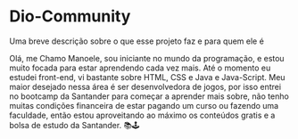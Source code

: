 # Dio-Community
Uma breve descrição sobre o que esse projeto faz e para quem ele é

Olá, me Chamo Manoele, sou iniciante no mundo da programação, e estou muito focada para estar aprendendo cada vez mais. Até o momento eu estudei front-end, vi bastante sobre HTML, CSS e Java e Java-Script. 
Meu maior desejado nessa área é ser desenvolvedora de jogos, por isso entrei no bootcamp da Santander para começar a aprender mais sobre, não tenho muitas condições financeira de estar pagando um curso ou fazendo uma faculdade, então estou aproveitando ao máximo os conteúdos gratis e a bolsa de estudo da Santander.
📚🕹️
